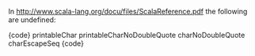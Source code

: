 In <http://www.scala-lang.org/docu/files/ScalaReference.pdf> the following are undefined:

{code}
printableChar
printableCharNoDoubleQuote
charNoDoubleQuote
charEscapeSeq
{code}


